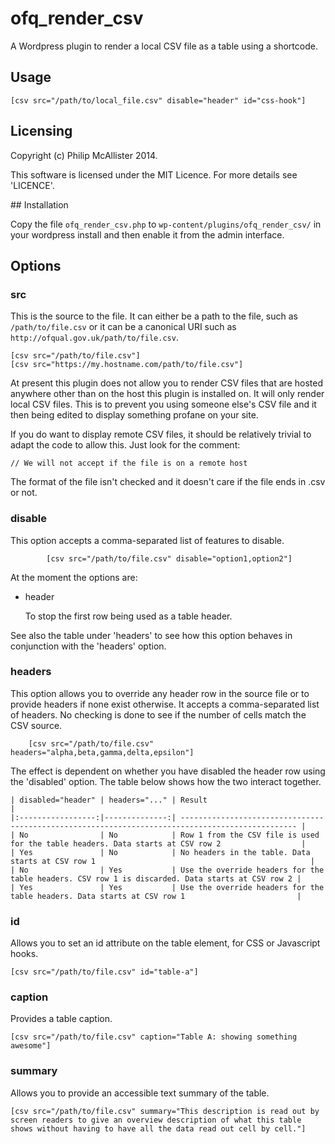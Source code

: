 # ofq\_render\_csv

A Wordpress plugin to render a local CSV file as a table using a shortcode.

## Usage

    [csv src="/path/to/local_file.csv" disable="header" id="css-hook"]

## Licensing

Copyright (c) Philip McAllister 2014.

This software is licensed under the MIT Licence. For more details see 'LICENCE'.

## Installation

Copy the file `ofq_render_csv.php` to `wp-content/plugins/ofq_render_csv/` in your wordpress install and then enable it from the admin interface.

## Options

### src
This is the source to the file. It can either be a path to the file, such as `/path/to/file.csv` or it can be a canonical URI such as `http://ofqual.gov.uk/path/to/file.csv`.

    [csv src="/path/to/file.csv"]
    [csv src="https://my.hostname.com/path/to/file.csv"]        

At present this plugin does not allow you to render CSV files that are hosted anywhere other than on the host this plugin is installed on. It will only render local CSV files. This is to prevent you using someone else's CSV file and it then being edited to display something profane on your site.

If you do want to display remote CSV files, it should be relatively trivial to adapt the code to allow this. Just look for the comment:

    // We will not accept if the file is on a remote host

The format of the file isn't checked and it doesn't care if the file ends in .csv or not.

### disable

This option accepts a comma-separated list of features to disable.

            [csv src="/path/to/file.csv" disable="option1,option2"]

At the moment the options are:

* header

  To stop the first row being used as a table header.
 
See also the table under 'headers' to see how this option behaves in conjunction with the 'headers' option.

### headers
This option allows you to override any header row in the source file or to provide headers if none exist otherwise. It accepts a comma-separated list of headers. No checking is done to see if the number of cells match the CSV source.

        [csv src="/path/to/file.csv" headers="alpha,beta,gamma,delta,epsilon"]

The effect is dependent on whether you have disabled the header row using the 'disabled' option. The table below shows how the two interact together.

    | disabled="header" | headers="..." | Result                                                                                           |
    |:-----------------:|--------------:| ------------------------------------------------------------------------------------------------ |
    | No                | No            | Row 1 from the CSV file is used for the table headers. Data starts at CSV row 2                  |
    | Yes               | No            | No headers in the table. Data starts at CSV row 1                                                |
    | No                | Yes           | Use the override headers for the table headers. CSV row 1 is discarded. Data starts at CSV row 2 |
    | Yes               | Yes           | Use the override headers for the table headers. Data starts at CSV row 1                         |


### id

Allows you to set an id attribute on the table element, for CSS or Javascript hooks.

    [csv src="/path/to/file.csv" id="table-a"]

### caption

Provides a table caption.

    [csv src="/path/to/file.csv" caption="Table A: showing something awesome"]

### summary

Allows you to provide an accessible text summary of the table.

    [csv src="/path/to/file.csv" summary="This description is read out by screen readers to give an overview description of what this table shows without having to have all the data read out cell by cell."]